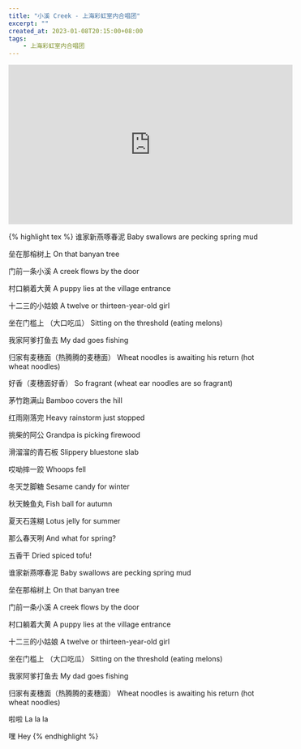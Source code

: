 ```yaml
---
title: "小溪 Creek - 上海彩虹室内合唱团"
excerpt: ""
created_at: 2023-01-08T20:15:00+08:00
tags:
    - 上海彩虹室内合唱团
---
```


<iframe width="560" height="315" src="https://www.youtube.com/embed/AWOagJR7Gg8" title="YouTube video player" frameborder="0" allow="accelerometer; autoplay; clipboard-write; encrypted-media; gyroscope; picture-in-picture; web-share" allowfullscreen></iframe>

{% highlight tex %}
谁家新燕啄春泥
Baby swallows are pecking spring mud

垒在那榕树上
On that banyan tree

门前一条小溪
A creek flows by the door

村口躺着大黄
A puppy lies at the village entrance

十二三的小姑娘
A twelve or thirteen-year-old girl

坐在门槛上 （大口吃瓜）
Sitting on the threshold (eating melons)

我家阿爹打鱼去
My dad goes fishing

归家有麦穗面（热腾腾的麦穗面）
Wheat noodles is awaiting his return (hot wheat noodles)

好香（麦穗面好香）
So fragrant (wheat ear noodles are so fragrant)

茅竹跑满山
Bamboo covers the hill

红雨刚落完
Heavy rainstorm just stopped

挑柴的阿公
Grandpa is picking firewood

滑溜溜的青石板
Slippery bluestone slab

哎呦摔一跤
Whoops fell

冬天芝脚糖
Sesame candy for winter

秋天鮸鱼丸
Fish ball for autumn

夏天石莲糊
Lotus jelly for summer

那么春天咧
And what for spring?

五香干
Dried spiced tofu!

谁家新燕啄春泥
Baby swallows are pecking spring mud

垒在那榕树上
On that banyan tree

门前一条小溪
A creek flows by the door

村口躺着大黄
A puppy lies at the village entrance

十二三的小姑娘
A twelve or thirteen-year-old girl

坐在门槛上 （大口吃瓜）
Sitting on the threshold (eating melons)

我家阿爹打鱼去
My dad goes fishing

归家有麦穗面（热腾腾的麦穗面）
Wheat noodles is awaiting his return (hot wheat noodles)

啦啦
La la la

嘿
Hey
{% endhighlight %}

